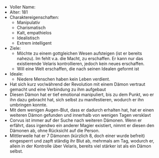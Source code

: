 - Voller Name: 
- Alter: 181
- Charaktereigenschaften:
	- Manipulativ
	- Charismatisch
	- Kalt, empathielos
	- Idealistisch
	- Extrem intelligent
- Ziele:
	- Möchte zu einem gottgleichen Wesen aufsteigen (ist er bereits nahezu). Im fehlt v.a. die Macht, zu erschaffen. Er kann nur das existierende Velaris kontrollieren, jedoch kein neues erschaffen.
	- Will eine Welt erschaffen, die nach seinen Idealen geformt ist
- Ideale:
	- Niedere Menschen haben kein Leben verdient.
- Hat sich kurz vor/während der Revolution mit einem Dämon vertraut gemacht und eine Verbindung zu ihm aufgebaut
- Diesen Dämon hat er tief emotional manipuliert, bis zu dem Punkt, wo er ihn dazu gebracht hat, sich selbst zu manifestieren, wodurch er ihn umbringen konnte.
- Mit dem wenigen Augen-Blut, dass er dadurch erhalten hat, hat er einen weiteren Dämon gefunden und innerhalb von wenigen Tagen versklavt
- Corvus ist immer auf der Suche nach weiteren Dämonen. Wenn er erfährt, dass irgendwo ein anderer Magier existiert, nimmt er diesen den Dämonen ab, ohne Rücksicht auf die Person. 
- Mittlerweile hat er 7 Dämonen (kürzlich 8, doch einer wurde befreit) eingesperrt und zapft ständig ihr Blut ab, mehrmals am Tag, wodurch er, allein in der Kontrolle über Velaris, bereits viel stärker ist als ein Dämon selbst. 